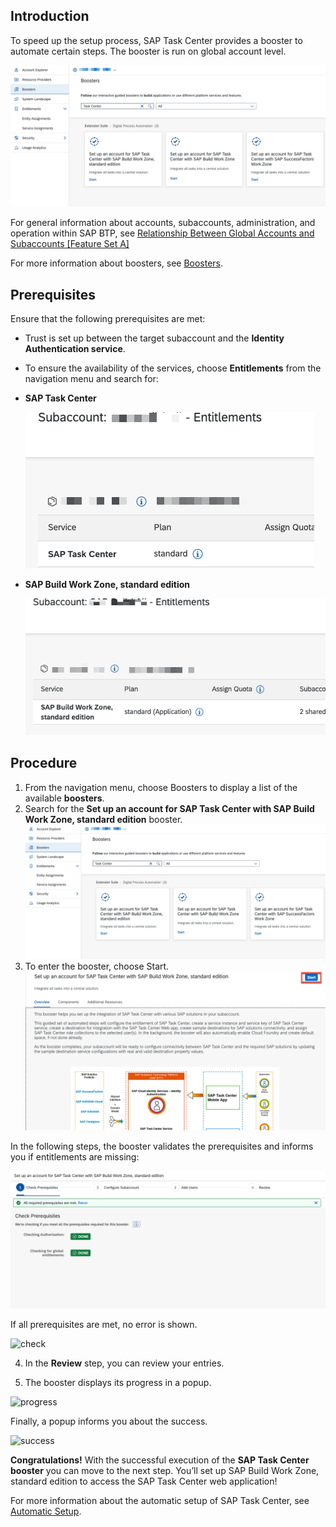 ## Introduction

To speed up the setup process, SAP Task Center provides a booster to automate certain steps.
The booster is run on global account level.

![btp booster](images/btp_booster.png)

For general information about accounts, subaccounts, administration, and operation within SAP BTP, see [Relationship Between Global Accounts and Subaccounts [Feature Set A]](https://help.sap.com/products/BTP/65de2977205c403bbc107264b8eccf4b/8ed4a705efa0431b910056c0acdbf377.html?version=Cloud#loioeeda449cf252418a97e0f7c9abd30b9a)

For more information about boosters, see [Boosters](https://help.sap.com/products/BTP/65de2977205c403bbc107264b8eccf4b/fb1b56148f834749a2bf51127421610b.html).

## Prerequisites

Ensure that the following prerequisites are met:

- Trust is set up between the target subaccount and the **Identity Authentication service**.
- To ensure the availability of the services, choose **Entitlements** from the navigation menu and search for:

- **SAP Task Center**

    ![task center](images/tc_entitlement.png)
   

- **SAP Build Work Zone, standard edition**

    ![lp](images/bwz_entitlement.png)

## Procedure

1. From the navigation menu, choose Boosters to display a list of the available **boosters**.
2. Search for the **Set up an account for SAP Task Center with SAP Build Work Zone, standard edition** booster.
![btp booster procedure](images/btp_booster.png)
3. To enter the booster, choose Start.
![btp booster start](images/btp_booster_start.png)

In the following steps, the booster validates the prerequisites and informs you if entitlements are missing:

![check](images/btp_booster_validation_prereq.png)

If all prerequisites are met, no error is shown.

![check](images/btp_booster_config_sub_acc.png)

4. In the **Review** step, you can review your entries.

5. The booster displays its progress in a popup.

![progress](images/btp_booster_progress.png)

Finally, a popup informs you about the success.

![success](images/btp_booster_success.png)

**Congratulations!** With the successful execution of the **SAP Task Center booster** you can move to the next step. You’ll set up SAP Build Work Zone, standard edition to access the SAP Task Center web application!

For more information about the automatic setup of SAP Task Center, see [Automatic Setup](https://help.sap.com/viewer/08cbda59b4954e93abb2ec85f1db399d/Cloud/en-US/3a499676e7ae4282af84092f778e3737.html).